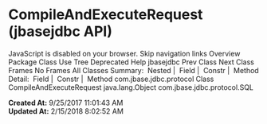 # CompileAndExecuteRequest (jbasejdbc   API)

JavaScript is disabled on your browser. Skip navigation links Overview Package Class Use Tree Deprecated Help jbasejdbc Prev Class Next Class Frames No Frames All Classes Summary:  Nested |  Field |  Constr |  Method Detail:  Field |  Constr |  Method com.jbase.jdbc.protocol Class CompileAndExecuteRequest java.lang.Object com.jbase.jdbc.protocol.SQL  

**Created At:** 9/25/2017 11:01:43 AM  
**Updated At:** 2/15/2018 8:02:52 AM  

